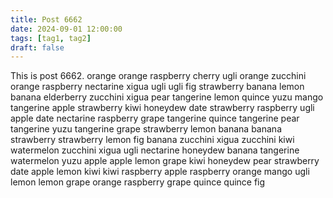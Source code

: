 ```yaml
---
title: Post 6662
date: 2024-09-01 12:00:00
tags: [tag1, tag2]
draft: false
---
```

This is post 6662.
orange
orange
raspberry
cherry
ugli
orange
zucchini
orange
raspberry
nectarine
xigua
ugli
ugli
fig
strawberry
banana
lemon
banana
elderberry
zucchini
xigua
pear
tangerine
lemon
quince
yuzu
mango
tangerine
apple
strawberry
kiwi
honeydew
date
strawberry
raspberry
ugli
apple
date
nectarine
raspberry
grape
tangerine
quince
tangerine
pear
tangerine
yuzu
tangerine
grape
strawberry
lemon
banana
banana
strawberry
strawberry
lemon
fig
banana
zucchini
xigua
zucchini
kiwi
watermelon
zucchini
xigua
ugli
nectarine
honeydew
banana
tangerine
watermelon
yuzu
apple
apple
lemon
grape
kiwi
honeydew
pear
strawberry
date
apple
lemon
kiwi
kiwi
raspberry
apple
raspberry
orange
mango
ugli
lemon
lemon
grape
orange
raspberry
grape
quince
quince
fig
